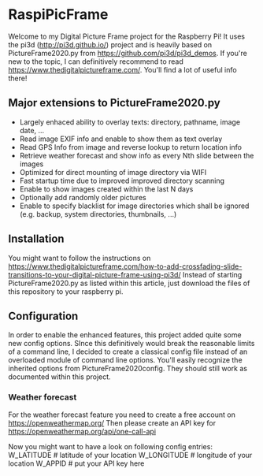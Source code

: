 # RaspiPicFrame

Welcome to my Digital Picture Frame project for the Raspberry Pi! 
It uses the pi3d (http://pi3d.github.io/) project and is heavily based on PictureFrame2020.py from https://github.com/pi3d/pi3d_demos.
If you're new to the topic, I can definitively recommend to read https://www.thedigitalpictureframe.com/. You'll find a lot of useful info there!

## Major extensions to PictureFrame2020.py
- Largely enhaced ability to overlay texts: directory, pathname, image date, ...
- Read image EXIF info and enable to show them as text overlay
- Read GPS Info from image and reverse lookup to return location info
- Retrieve weather forecast and show info as every Nth slide between the images
- Optimized for direct mounting of image directory via WIFI
- Fast startup time due to improved improved directory scanning
- Enable to show images created within the last N days
- Optionally add randomly older pictures 
- Enable to specify blacklist for image directories which shall be ignored (e.g. backup, system directories, thumbnails, ...)

## Installation
You might want to follow the instructions on https://www.thedigitalpictureframe.com/how-to-add-crossfading-slide-transitions-to-your-digital-picture-frame-using-pi3d/
Instead of starting PictureFrame2020.py as listed within this article, just download the files of this repository to your raspberry pi.

## Configuration
In order to enable the enhanced features, this project added quite some new config options. SInce this definitively would break the reasonable limits of a command line, I decided to create a classical config file instead of an overloaded module of command line options.
You'll easily recognize the inherited options from PictureFrame2020config. They should still work as documented within this project.

### Weather forecast
For the weather forecast feature you need to create a free account on https://openweathermap.org/
Then please create an API key for https://openweathermap.org/api/one-call-api

Now you might want to have a look on following config entries:
W_LATITUDE      # latitude of your location
W_LONGITUDE     # longitude of your location
W_APPID         # put your API key here       
